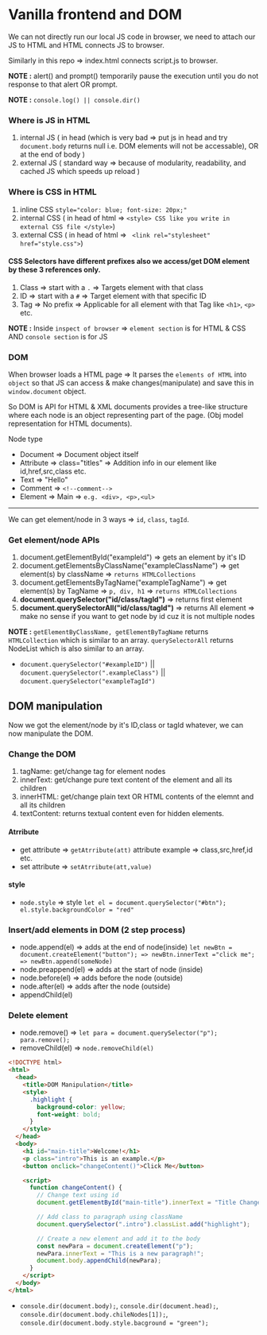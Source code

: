 # Vanilla frontend and DOM

We can not directly run our local JS code in browser, we need to attach our JS to HTML and HTML connects JS to browser. 

Similarly in this repo => index.html connects script.js to browser.

**NOTE :** alert() and prompt() temporarily pause the execution until you do not response to that alert OR prompt.

**NOTE :** `console.log() || console.dir()`

### Where is JS in HTML

1. internal JS    ( in head (which is very bad => put js in head and try `document.body` returns null i.e. DOM elements will not be accessable), OR at the end of body ) 
2. external JS    ( standard way => because of modularity, readability, and cached JS which speeds up reload )

### Where is CSS in HTML

1. inline CSS           `style="color: blue; font-size: 20px;"`
2. internal CSS        ( in head of html =>  ```<style> CSS like you write in external CSS file </style>```)
3. external CSS        ( in head of html => ``` <link rel="stylesheet" href="style.css">```)

#### CSS Selectors have different prefixes also we access/get DOM element by these 3 references only. 

1. Class => start with a ```.``` => Targets element with that class
2. ID    => start with a ```#``` => Target element with that specific ID
3. Tag   => No prefix            => Applicable for all element with that Tag like ```<h1>```, ```<p>``` etc.

**NOTE :** Inside `inspect of browser` => `element section` is for HTML & CSS AND `console section` is for JS

### DOM

When browser loads a HTML page => It parses the `elements of HTML` into `object` so that JS can access & make changes(manipulate) and save this in `window.document` object.

So DOM is API for HTML & XML documents provides a tree-like structure where each node is an object representing part of the page. (Obj model representation for HTML documents).

Node type

- Document         =>  Document object itself   
- Attribute        =>  class="titles" => Addition info in our element like id,href,src,class etc.
- Text             =>  "Hello"
- Comment          =>  `<!--comment-->`
- Element          =>  Main => `e.g. <div>, <p>,<ul>`

-----

We can get element/node in 3 ways => `id`, `class`, `tagId`.

### Get element/node APIs

1. document.getElementById("exampleId") => gets an element by it's ID
2. document.getElementsByClassName("exampleClassName") => get element(s) by className => `returns HTMLCollections`
3. document.getElementsByTagName("exampleTagName") =>  get element(s) by TagName => `p, div, h1` => `returns HTMLCollections`
4. **document.querySelector("id/class/tagId")** => returns first element
5. **document.querySelectorAll("id/class/tagId")** => returns All element => make no sense if you want to get node by id cuz it is not multiple nodes

**NOTE :** `getElementByClassName, getElementByTagName` returns `HTMLCollection` which is similar to an array. `querySelectorAll` returns NodeList which is also similar to an array.

- `document.querySelector("#exampleID")` || `document.querySelector(".exampleClass")` || `document.querySelector("exampleTagId")`

## DOM manipulation

Now we got the element/node by it's ID,class or tagId whatever, we can now manipulate the DOM.

### Change the DOM

1. tagName: get/change tag for element nodes
2. innerText: get/change pure text content of the element and all its children
3. innerHTML: get/change plain text OR HTML contents of the elemnt and all its children
4. textContent: returns textual content even for hidden elements.

#### Atrribute 

- get attribute => `getAtrribute(att)`   attribute example => class,src,href,id etc.
- set attribute => `setAtrribute(att,value)`

#### style

- `node.style` => style `let el = document.querySelector("#btn"); el.style.backgroundColor = "red"`

### Insert/add elements in DOM (2 step process)

- node.append(el)      => adds at the end of node(inside)      `let newBtn = document.createElement("button"); => newBtn.innerText ="click me"; => newBtn.append(someNode)`
- node.preappend(el)   => adds at the start of node (inside)
- node.before(el)      => adds before the node (outside)
- node.after(el)       => adds after the node (outside)
- appendChild(el)

### Delete element

- node.remove()   => `let para = document.querySelector("p"); para.remove();`
- removeChild(el) => `node.removeChild(el)`


```html
<!DOCTYPE html>
<html>
  <head>
    <title>DOM Manipulation</title>
    <style>
      .highlight {
        background-color: yellow;
        font-weight: bold;
      }
    </style>
  </head>
  <body>
    <h1 id="main-title">Welcome!</h1>
    <p class="intro">This is an example.</p>
    <button onclick="changeContent()">Click Me</button>

    <script>
      function changeContent() {
        // Change text using id
        document.getElementById("main-title").innerText = "Title Changed!";

        // Add class to paragraph using className 
        document.querySelector(".intro").classList.add("highlight");

        // Create a new element and add it to the body
        const newPara = document.createElement("p");
        newPara.innerText = "This is a new paragraph!";
        document.body.appendChild(newPara);
      }
    </script>
  </body>
</html>
```

- `console.dir(document.body);`, `console.dir(document.head);`, `console.dir(document.body.chileNodes[1]);`, `console.dir(document.body.style.bacground = "green");`

